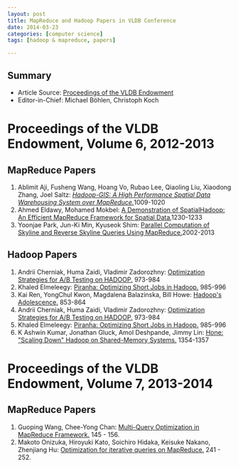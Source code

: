 ```yaml
---
layout: post
title: MapReduce and Hadoop Papers in VLDB Conference
date: 2014-03-23
categories: [computer science]
tags: [hadoop & mapreduce, papers]

---
```


## Summary

* Article Source: [Proceedings of the VLDB Endowment](http://www.vldb.org/pvldb/vol6.html)  
* Editor-in-Chief: Michael Böhlen, Christoph Koch

# Proceedings of the VLDB Endowment, Volume 6, 2012-2013

## MapReduce Papers

1. Ablimit Aji, Fusheng Wang, Hoang Vo, Rubao Lee, Qiaoling Liu, Xiaodong Zhang, Joel Saltz:
[*Hadoop-GIS: A High Performance Spatial Data Warehousing System over MapReduce.*](http://www.vldb.org/pvldb/vol6/p1009-aji.pdf)1009-1020  
2. Ahmed Eldawy, Mohamed Mokbel:
[A Demonstration of SpatialHadoop: An Efficient MapReduce Framework for Spatial Data.](http://www.vldb.org/pvldb/vol6/p1230-mokbel.pdf)1230-1233  
3. Yoonjae Park, Jun-Ki Min, Kyuseok Shim:
[Parallel Computation of Skyline and Reverse Skyline Queries Using MapReduce.](http://www.vldb.org/pvldb/vol6/p2002-shim.pdf)2002-2013

## Hadoop Papers

1. Andrii Cherniak, Huma Zaidi, Vladimir Zadorozhny:
[Optimization Strategies for A/B Testing on HADOOP.](http://www.vldb.org/pvldb/vol6/p973-cherniak.pdf) 973-984  
2. Khaled Elmeleegy:
[Piranha: Optimizing Short Jobs in Hadoop.](http://www.vldb.org/pvldb/vol6/p985-elmeleegy.pdf) 985-996  
3. Kai Ren, YongChul Kwon, Magdalena Balazinska, Bill Howe:
[Hadoop's Adolescence.](http://www.vldb.org/pvldb/vol6/p853-ren.pdf) 853-864  
4. Andrii Cherniak, Huma Zaidi, Vladimir Zadorozhny:
[Optimization Strategies for A/B Testing on HADOOP.](http://www.vldb.org/pvldb/vol6/p973-cherniak.pdf) 973-984  
5. Khaled Elmeleegy:
[Piranha: Optimizing Short Jobs in Hadoop.](http://www.vldb.org/pvldb/vol6/p985-elmeleegy.pdf) 985-996  
6. K Ashwin Kumar, Jonathan Gluck, Amol Deshpande, Jimmy Lin:
[Hone: "Scaling Down" Hadoop on Shared-Memory Systems.](http://www.vldb.org/pvldb/vol6/p1354-kumar.pdf) 1354-1357  


# Proceedings of the VLDB Endowment, Volume 7, 2013-2014

## MapReduce Papers

1. Guoping Wang, Chee-Yong Chan:
[Multi-Query Optimization in MapReduce Framework.](http://www.vldb.org/pvldb/vol7/p145-wang.pdf) 145 - 156.  
2. Makoto Onizuka, Hiroyuki Kato, Soichiro Hidaka, Keisuke Nakano, Zhenjiang Hu:
[Optimization for iterative queries on MapReduce.](http://www.vldb.org/pvldb/vol7/p241-onizuka.pdf) 241 - 252.

